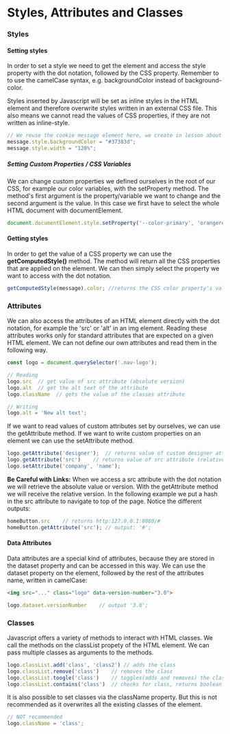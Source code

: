 # Styles, Attributes and Classes

### Styles

#### Setting styles

In order to set a style we need to get the element and access the style property with the dot notation, followed by the CSS property. Remember to to use the camelCase syntax, e.g. backgroundColor instead of background-color.

Styles inserted by Javascript will be set as inline styles in the HTML element and therefore overwrite styles written in an external CSS file. This also means we cannot read the values of CSS properties, if they are not written as inline-style.

```js
// We reuse the cookie message element here, we create in lesson about selecting
message.style.backgroundColor = "#37383d";
message.style.width = "120%";
```

##### Setting Custom Properties / CSS Variables

We can change custom properties we defined ourselves in the root of our CSS, for example our color variables, with the setProperty method. The method's first argument is the property/variable we want to change and the second argument is the value. In this case we first have to select the whole HTML document with documentElement.

```js
document.documentElement.style.setProperty('--color-primary', 'orangered');
```

#### Getting styles

In order to get the value of a CSS property we can use the **getComputedStyle()** method. The method will return all the CSS properties that are applied on the element. We can then simply select the property we want to access with the dot notation.

```js
getComputedStyle(message).color; //returns the CSS color property's value
```

### Attributes

We can also access the attributes of an HTML element directly with the dot notation, for example the 'src' or 'alt' in an img element. Reading these attributes works only for standard attributes that are expected on a given HTML element. We can not define our own attributes and read them in the following way.

```js
const logo = document.querySelector('.nav-logo');

// Reading
logo.src  // get value of src attribute (absolute version)
logo.alt  // get the alt text of the attribute
logo.className  // gets the value of the classes attribute

// Writing
logo.alt = 'New alt text';
```

If we want to read values of custom attributes set by ourselves, we can use the getAttribute method.
If we want to write custom properties on an element we can use the setAttribute method.

```js
logo.getAttribute('designer');  // returns value of custom designer attribute
logo.getAttribute('src')    // returns value of src attribute (relative version)
logo.setAttribute('company', 'name');
```

**Be Careful with Links:**
When we access a src attribute with the dot notation we will retrieve the absolute value or version. With the getAttribute method we will receive the relative version. In the following example we put a hash in the src attribute to navigate to top of the page. Notice the different outputs:

```js
homeButton.src    // returns http:127.0.0.1:8080/#
homeButton.getAttribute('src'); // output: '#';
```

#### Data Attributes

Data attributes are a special kind of attributes, because they are stored in the dataset property and can be accessed in this way. We can use the dataset property on the element, followed by the rest of the attributes name, written in camelCase:

```html
<img src="..." class="logo" data-version-number="3.0">
```
```js
logo.dataset.versionNumber    // output '3.0';
```

### Classes

Javascript offers a variety of methods to interact with HTML classes. We call the methods on the classList propety of the HTML element. We can pass multiple classes as arguments to the methods.

```js
logo.classList.add('class', 'class2') // adds the class
logo.classList.remove('class')    // removes the class
logo.classList.toogle('class')    // toggles(adds and removes) the class
logo.classList.contains('class')  // checks for class, returns boolean
```

It is also possible to set classes via the className property. But this is not recommended as it overwrites all the existing classes of the element.

```js
// NOT recommended
logo.className = 'class';
```